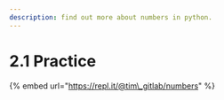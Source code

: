 ```yaml
---
description: find out more about numbers in python.
---
```


# 2.1 Practice

{% embed url="https://repl.it/@tim\_gitlab/numbers" %}



